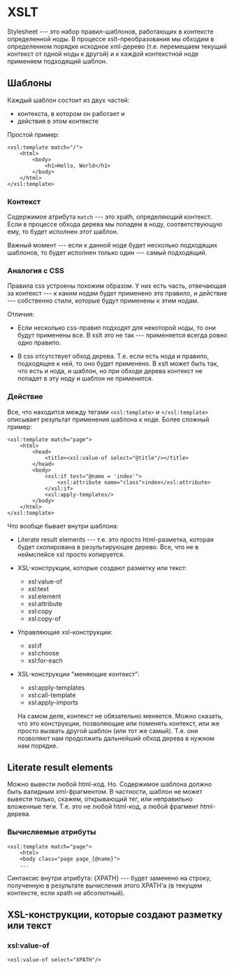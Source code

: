 # XSLT

Stylesheet --- это набор правил-шаблонов, работающих в контексте определенной ноды.
В процессе xslt-преобразования мы обходим в определенном порядке исходное xml-дерево
(т.е. перемещаем текущий контекст от одной ноды к другой) и к каждой контекстной ноде
применяем подходящий шаблон.

## Шаблоны

Каждый шаблон состоит из двух частей:

*   контекста, в котором он работает и
*   действия в этом контексте

Простой пример:

    <xsl:template match="/">
        <html>
            <body>
                <h1>Hello, World</h1>
            </body>
        </html>
    </xsl:template>

### Контекст

Содержимое атрибута `match` --- это xpath, определяющий контекст.
Если в процессе обхода дерева мы попадем в ноду, соответствующую ему,
то будет исполнен этот шаблон.

Важный момент --- если к данной ноде будет несколько подходящих шаблонов,
то будет исполнен только один --- самый подходящий.

### Аналогия с CSS

Правила css устроены похожим образом. У них есть часть, отвечающая за контекст ---
к каким нодам будет применено это правило, и действие --- собственно стили, которые
будут применены к этим нодам.

Отличия:

*   Если несколько css-правил подходят для некоторой ноды, то они будут
    применены все. В xslt это не так --- применяется всегда ровно одно правило.

*   В css отсутствует обход дерева. Т.е. если есть нода и правило, подходящее к ней,
    то оно будет применено. В xslt может быть так, что есть и нода, и шаблон, но при обходе
    дерева контекст не попадет в эту ноду и шаблон не применится.

### Действие

Все, что находится между тегами `<xsl:template>` и `</xsl:template>` описывает результат применения
шаблона к ноде. Более сложный пример:

    <xsl:template match="page">
        <html>
            <head>
                <title><xsl:value-of select="@title"/></title>
            </head>
            <body>
                <xsl:if test="@name = 'index'">
                    <xsl:attribute name="class">index</xsl:attribute>
                </xsl:if>
                <xsl:apply-templates/>
            </body>
        </html>
    </xsl:template>

Что вообще бывает внутри шаблона:

*   Literate result elements --- т.е. это просто html-разметка,
    которая будет скопирована в результирующее дерево.
    Все, что не в неймспейсе xsl просто копируется.

*   XSL-конструкции, которые создают разметку или текст:

    *   xsl:value-of
    *   xsl:text
    *   xsl:element
    *   xsl:attribute
    *   xsl:copy
    *   xsl:copy-of

*   Управляющие xsl-конструкции:

    *   xsl:if
    *   xsl:choose
    *   xsl:for-each

*   XSL-конструкции "меняющие контекст":

    *   xsl:apply-templates
    *   xsl:call-template
    *   xsl:apply-imports

    На самом деле, контекст не обязательно меняется. Можно сказать, что это конструкции,
    позволяющие или поменять контекст, или же просто вызвать другой шаблон (или тот же самый).
    Т.е. они позволяют нам продолжить дальнейший обход дерева в нужном нам порядке.

## Literate result elements

Можно вывести любой html-код. Но. Содержимое шаблона должно быть
валидным xml-фрагментом. В частности, шаблон не может вывести только, скажем,
открывающий тег, или неправильно вложенные теги. Т.е. это не любой html-код,
а любой фрагмент html-дерева.

### Вычисляемые атрибуты

    <xsl:template match="page">
        <html>
        <body class="page page_{@name}">
        ...

Синтаксис внутри атрибута: {XPATH} --- будет заменено на строку,
полученную в результате вычисления этого XPATH'а (в текущем контексте,
если xpath не абсолютный).

## XSL-конструкции, которые создают разметку или текст

### xsl:value-of

    <xsl:value-of select="XPATH"/>


